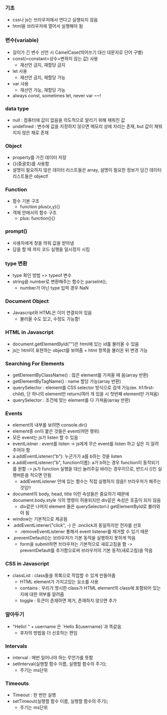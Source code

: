 ### 기초

- css나 js는 브라우저에서 연다고 실행되지 않음
- html을 브라우저에 열어서 실행해야 됨

### 변수(variable)

- 길이가 긴 변수 선언 시 CamelCase(띄어쓰기 대신 대문자로 단어 구별)
- const(=constant=상수=변하지 않는 값) 사용
  - 재선언 금지, 재할당 금지
- let 사용
  - 재선언 금지, 재할당 가능
- var 사용
  - 재선언 가능, 재할당 가능
- always const, sometimes let, never var ~~!

### data type

- null : 컴퓨터에 값이 없음을 의도적으로 알리기 위해 채워진 값
- undefined : 변수에 값을 지정하지 않으면 메모리 상에 자리는 존재, but 값이 채워지지 않은 채로 존재

### Object

- property를 가진 데이터 저장
- {}(중괄호)를 사용함
- 설명이 필요하지 않은 데이터 리스트들은 array, 설명이 필요한 정보가 담긴 데이터 리스트들은 object!

### Function

- 함수 기본 구조
  - function plus(x,y){}
- 객체 안에서의 함수 구조
  - plus: function(){}

### prompt()

- 사용자에게 창을 띄워 값을 받아냄
- 답을 할 때 까지 코드 실행을 일시정지 시킴

### type 변환

- type 확인 방법 => typeof 변수
- string을 number로 변환해주는 함수는 parseInt();
  - number가 아닌 type 입력 경우 NaN

### Document Object

- Javascript와 HTML은 이미 연결되어 있음
  - 불러올 수도 있고, 수정도 가능함!

### HTML in Javascript

- document.getElementById("")은 html에 있는 id를 불러올 수 있음
- js는 html이 표현하는 object를 보여줌 + html 항목을 불러온 뒤 변경 가능

### Searching For Elements

- getElementByClassName() : 많은 element를 가져올 때 씀(array 반환)
- getElementByTagName() : name 할당 가능(array 반환)
- querySelector : element를 CSS selector 방식으로 검색 가능(ex. h1:first-child), 단 하나의 element만 return(여러 개 있을 시 첫번째 element만 가져옴)
- querySelector : 조건에 맞는 element를 다 가져옴(array 반환)

### Events

- element의 내부를 보려면 console.dir()
- element중 on이 붙은 것들은 event(어떤 행위)
- 모든 event는 js가 listen 할 수 있음
- eventListner : event를 listen -> js에게 무슨 event를 listen 하고 싶은 지 알려주어야 함
- a.addEventListener("b"): 누군가가 a를 b하는 것을 listen
- a.addEventListener("b", function이름): a가 b하는 경우 function이 동작되기를 원함 -> js가 function 실행을 대신 눌러주길 바라는 경우이므로, 반드시 ()인 실행버튼을 적으면 안됨
  - addEventListener 안에 있는 함수는 직접 실행하지 않음!! 브라우저가 해주는 것임!!
- document의 body, head, title 이런 속성들은 중요하기 때문에 document.body.style 식의 명령이 허용되지만 div같은 속성은 호출이 되지 않음
  - div같은 나머지 element 들은 querySelector나 getElementById로 불러와야 됨
- window는 기본적으로 제공됨
- .addEventListener("click", -) 은 .onclick과 동일하지만 전자를 선호
  - .removeEventListener 통해서 event listener를 제거할 수 있기 때문
- .preventDefault()는 브라우저가 기본 동작을 실행하지 못하게 막음
  - form을 submit하면 브라우저는 기본적으로 새로고침을 함 -> preventDefault를 추가함으로써 브라우저의 기본 동작(새로고침)을 막음

### CSS in Javascript

- classList : class들을 목록으로 작업할 수 있게 만들어줌
  - HTML element가 가지고있는 요소를 사용
  - contains : 우리가 명시한 class가 HTML element의 class에 포함되어 있는지에 대한 여부를 알려줌
  - toggle : 토큰이 존재하면 제거, 존재하지 않으면 추가

### 알아두기

- "Hello! " + username 은 \`Hello ${username}`과 똑같음
  - 후자의 방법을 더 선호하는 편임

### Intervals

- interval : 매번 일어나야 하는 무언가를 뜻함
- setInterval(실행할 함수 이름, 실행할 함수의 주기);
  - 주기는 ms단위

### Timeouts

- Timeout : 한 번만 실행
- setTimeout(실행할 함수 이름, 실행할 함수의 주기);
  - 주기는 ms단위
